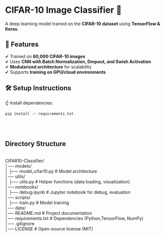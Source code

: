 # CIFAR-10 Image Classifier 🚀
A deep learning model trained on the **CIFAR-10 dataset** using **TensorFlow & Keras**.

## 📌 Features
✔ Trained on **60,000 CIFAR-10 images**  
✔ Uses **CNN with Batch Normalization, Dropout, and Swish Activation**  
✔ **Modularized architecture** for scalability  
✔ Supports **training on GPU/cloud environments**  

## 🛠 Setup Instructions
☝️ Install dependencies:
```bash
pip install -r requirements.txt
```
<br>
<br>

## Directory Structure
<br>
CIFAR10-Classifier/
<br>
│── models/
<br>
│   ├── model_cifar10.py         # Model architecture
<br>
│── utils/
<br>
│   ├── utils.py                 # Helper functions (data loading, visualization)
<br>
│── notebooks/
<br>
│   ├── debug.ipynb              # Jupyter notebook for debug, evaluation
<br>
│── scripts/
<br>
│   ├── train.py                 # Model training
<br>
│── data/
<br>
│── README.md                    # Project documentation
<br>
│── requirements.txt              # Dependencies (Python,TensorFlow, NumPy)
<br>
│── .gitignore                   
<br>
│── LICENSE                       # Open-source license (MIT)

<br>
<br>



